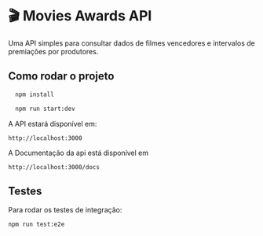 # 🎬 Movies Awards API

Uma API simples para consultar dados de filmes vencedores e intervalos de premiações por produtores.

## Como rodar o projeto

```bash
  npm install
```

```bash
  npm run start:dev
```

A API estará disponível em:

```
http://localhost:3000
```

A Documentação da api está disponível em
```
http://localhost:3000/docs
```

## Testes

Para rodar os testes de integração:

```bash
npm run test:e2e
```
